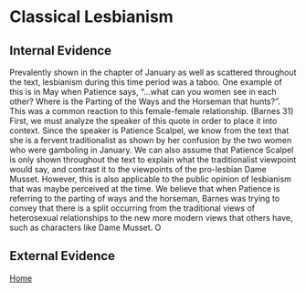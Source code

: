 # Classical Lesbianism

## Internal Evidence

Prevalently shown in the chapter of January as well as scattered throughout the text, lesbianism during this time period was a taboo. One example of this is in May when Patience says, “...what can you women see in each other? Where is the Parting of the Ways and the Horseman that hunts?”. This was a common reaction to this female-female relationship. (Barnes 31)  First, we must analyze the speaker of this quote in order to place it into context.  Since the speaker is Patience Scalpel, we know from the text that she is a fervent traditionalist as shown by her confusion by the two women who were gamboling in January. We can also assume that Patience Scalpel is only shown throughout the text to explain what the traditionalist viewpoint would say, and contrast it to the viewpoints of the pro-lesbian Dame Musset.  However, this is also applicable to the public opinion of lesbianism that was maybe perceived at the time. We believe that when Patience is referring to the parting of ways and the horseman, Barnes was trying to convey that there is a split occurring from the traditional views of heterosexual relationships to the new more modern views that others have, such as characters like Dame Musset. O

## External Evidence

[Home](https://gwilly.github.io/Ladies-Almanack)


